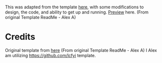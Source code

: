 This was adapted from the template [here](https://github.com/sb2nov/resume), with some modifications to design, the code, and ability to get up and running. [Preview](#preview) here. (From original Template ReadMe - Alex A)




# Credits
Original template from [here](https://github.com/sb2nov/resume) (From original Template ReadMe - Alex A)
I Alex am utilizing https://github.com/lcfyi template. 
